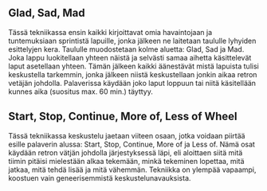 ## Glad, Sad, Mad

Tässä tekniikassa ensin kaikki kirjoittavat omia havaintojaan ja tuntemuksiaan sprintistä lapuille, jonka jälkeen ne laitetaan taululle lyhyiden esittelyjen kera. Taululle muodostetaan kolme aluetta: Glad, Sad ja Mad. Joka lappu luokitellaan yhteen näistä ja selvästi samaa aihetta käsittelevät laput asetellaan yhteen. Tämän jälkeen kaikki äänestävät mistä lapuista tulisi keskustella tarkemmin, jonka jälkeen niistä keskustellaan jonkin aikaa retron vetäjän johdolla. Palaverissa käydään joko laput loppuun tai niitä käsitellään kunnes aika (suositus max. 60 min.) täyttyy.

## Start, Stop, Continue, More of, Less of Wheel

Tässä tekniikassa keskustelu jaetaan viiteen osaan, jotka voidaan piirtää esille palaverin alussa: Start, Stop, Continue, More of ja Less of. Nämä osat käydään retron vätjän johdolla järjestyksessä läpi, eli aloittaen siitä mitä tiimin pitäisi mielestään alkaa tekemään, minkä tekeminen lopettaa, mitä jatkaa, mitä tehdä lisää ja mitä vähemmän. Tekniikka on ylempää vapaampi, koostuen vain geneerisemmistä keskustelunavauksista.

